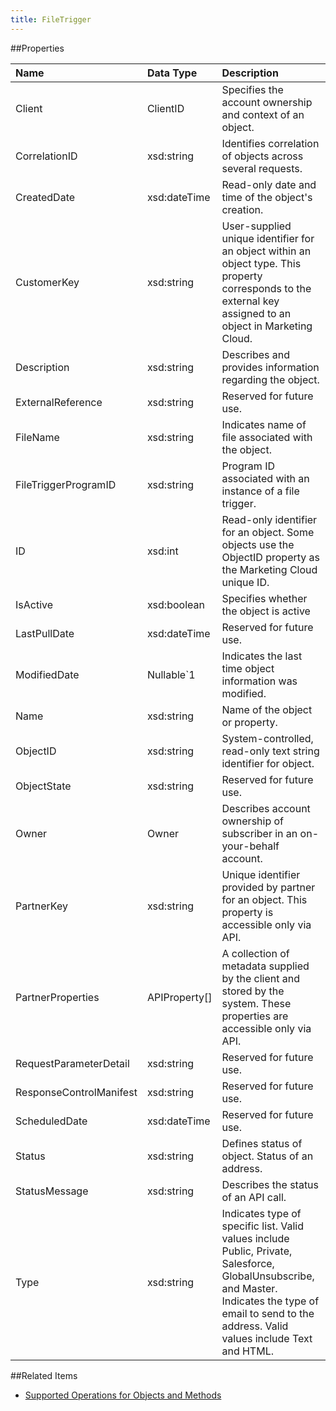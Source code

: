 ```yaml
---
title: FileTrigger
---
```


##Properties
<table class="table table-hover"> <thead align="left"><tr><th>Name</th><th>Data Type</th><th>Description</th></tr></thead> <tbody><tr><td>Client</td><td>ClientID</td><td>Specifies the account ownership and context of an object.</td></tr><tr><td>CorrelationID</td><td>xsd:string</td><td>Identifies correlation of objects across several requests.</td></tr><tr><td>CreatedDate</td><td>xsd:dateTime</td><td>Read-only date and time of the object's creation.</td></tr><tr><td>CustomerKey</td><td>xsd:string</td><td>User-supplied unique identifier for an object within an object type. This property corresponds to the external key assigned to an object in Marketing Cloud.</td></tr><tr><td>Description</td><td>xsd:string</td><td>Describes and provides information regarding the object.</td></tr><tr><td>ExternalReference</td><td>xsd:string</td><td>Reserved for future use.</td></tr><tr><td>FileName</td><td>xsd:string</td><td>Indicates name of file associated with the object.</td></tr><tr><td>FileTriggerProgramID</td><td>xsd:string</td><td>Program ID associated with an instance of a file trigger.</td></tr><tr><td>ID</td><td>xsd:int</td><td>Read-only identifier for an object. Some objects use the ObjectID property as the Marketing Cloud unique ID.</td></tr><tr><td>IsActive</td><td>xsd:boolean</td><td>Specifies whether the object is active</td></tr><tr><td>LastPullDate</td><td>xsd:dateTime</td><td>Reserved for future use.</td></tr><tr><td>ModifiedDate</td><td>Nullable&#96;1</td><td>Indicates the last time object information was modified.</td></tr><tr><td>Name</td><td>xsd:string</td><td>Name of the object or property.</td></tr><tr><td>ObjectID</td><td>xsd:string</td><td>System-controlled, read-only text string identifier for object.</td></tr><tr><td>ObjectState</td><td>xsd:string</td><td>Reserved for future use.</td></tr><tr><td>Owner</td><td>Owner</td><td>Describes account ownership of subscriber in an on-your-behalf account.</td></tr><tr><td>PartnerKey</td><td>xsd:string</td><td>Unique identifier provided by partner for an object. This property is accessible only via API.</td></tr><tr><td>PartnerProperties</td><td>APIProperty[]</td><td>A collection of metadata supplied by the client and stored by the system. These properties are accessible only via API.</td></tr><tr><td>RequestParameterDetail</td><td>xsd:string</td><td>Reserved for future use.</td></tr><tr><td>ResponseControlManifest</td><td>xsd:string</td><td>Reserved for future use.</td></tr><tr><td>ScheduledDate</td><td>xsd:dateTime</td><td>Reserved for future use.</td></tr><tr><td>Status</td><td>xsd:string</td><td>Defines status of object. Status of an address.</td></tr><tr><td>StatusMessage</td><td>xsd:string</td><td>Describes the status of an API call.</td></tr><tr><td>Type</td><td>xsd:string</td><td>Indicates type of specific list. Valid values include Public, Private, Salesforce, GlobalUnsubscribe, and Master. Indicates the type of email to send to the address. Valid values include Text and HTML.</td></tr></tbody></table>

##Related Items
* [Supported Operations for Objects and Methods](https://developer.salesforce.com/docs/atlas.en-us.mc-apis.meta/mc-apis/supported_operations_for_objects_and_methods.htm)
